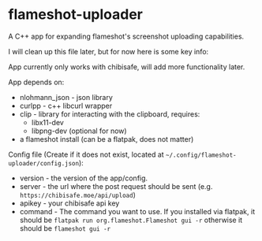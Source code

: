 # flameshot-uploader

A C++ app for expanding flameshot's screenshot uploading capabilities.

I will clean up this file later, but for now here is some key info:

App currently only works with chibisafe, will add more functionality later.

App depends on:

- nlohmann_json - json library
- curlpp - c++ libcurl wrapper
- clip - library for interacting with the clipboard, requires:
  - libx11-dev
  - libpng-dev (optional for now)
- a flameshot install (can be a flatpak, does not matter)

Config file (Create if it does not exist, located at ``~/.config/flameshot-uploader/config.json``):

- version - the version of the app/config.
- server - the url where the post request should be sent (e.g. ``https://chibisafe.moe/api/upload``)
- apikey - your chibisafe api key
- command - The command you want to use. If you installed via flatpak, it should be ``flatpak run org.flameshot.Flameshot gui -r`` otherwise it should be ``flameshot gui -r``
